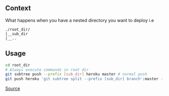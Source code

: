## Context
What happens when you have a nested directory you want to deploy i.e
```
./root_dir/
|__sub_dir
|__..
```
## Usage

```bash 
cd root_dir
# Always execute commands in root dir
git subtree push --prefix [sub_dir] heroku master # normal push
git push heroku 'git subtree split --prefix [sub_dir] branch':master --force # force push

```

[Source](http://brettdewoody.com/deploying-a-heroku-app-from-a-subdirectory/)



